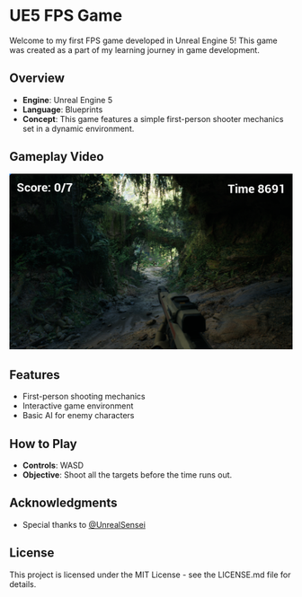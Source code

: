 # UE5 FPS Game

Welcome to my first FPS game developed in Unreal Engine 5! This game was created as a part of my learning journey in game development.

## Overview
- **Engine**: Unreal Engine 5
- **Language**: Blueprints
- **Concept**: This game features a simple first-person shooter mechanics set in a dynamic environment.

## Gameplay Video
[![Watch the game](https://github.com/Hamsu-dev/UE5_FPS_GAME/blob/main/Screenshots/Screenshot%202024-05-06%20054436.png?raw=true)](https://www.youtube.com/watch?v=7dreJEkzvno)

## Features
- First-person shooting mechanics
- Interactive game environment
- Basic AI for enemy characters

## How to Play
- **Controls**: WASD
- **Objective**: Shoot all the targets before the time runs out.

## Acknowledgments
- Special thanks to [@UnrealSensei](https://www.youtube.com/@UnrealSensei)

## License
This project is licensed under the MIT License - see the LICENSE.md file for details.
